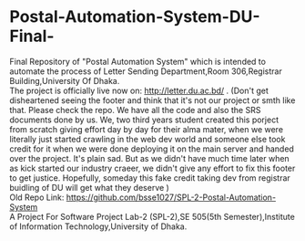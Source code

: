 # Postal-Automation-System-DU-Final-
Final Repository of "Postal Automation System" which is intended to automate the process of Letter Sending Department,Room 306,Registrar Building,University Of Dhaka. <br>
The project is officially live now on: http://letter.du.ac.bd/ . (Don't get disheartened seeing the footer and think that it's not our project or smth like that. Please check the repo. We have all the code and also the SRS documents done by us. We, two third years student created this porject from scratch giving effort day by day for their alma mater, when we were literally just started crawling in the web dev world and someone else took credit for it when we were done deploying it on the main server and handed over the project. It's plain sad. But as we didn't have much time later when as kick started our industry craeer, we didn't give any effort to fix this footer to get justice. Hopefully, someday this fake credit taking dev from registrar buidling of DU will get what they deserve )<br>
Old Repo Link: https://github.com/bsse1027/SPL-2-Postal-Automation-System <br>
A Project For Software Project Lab-2 (SPL-2),SE 505(5th Semester),Institute of Information Technology,University of Dhaka.
